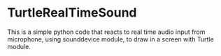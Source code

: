 # TurtleRealTimeSound
This is a simple python code that reacts to real time audio input from microphone, using sounddevice module, to draw in a screen with Turtle module.
